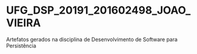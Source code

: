 # UFG_DSP_20191_201602498_JOAO_VIEIRA
Artefatos gerados na disciplina de Desenvolvimento de Software para Persistência
